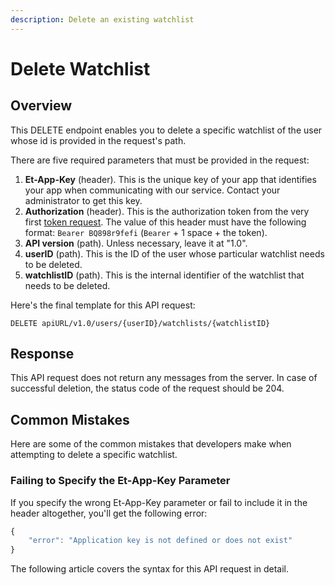 ```yaml
---
description: Delete an existing watchlist
---
```


# Delete Watchlist

## Overview

This DELETE endpoint enables you to delete a specific watchlist of the user whose id is provided in the request's path.

There are five required parameters that must be provided in the request:

1. **Et-App-Key** \(header\). This is the unique key of your app that identifies your app when communicating with our service. Contact your administrator to get this key.
2. **Authorization** \(header\). This is the authorization token from the very first [token request](../../authentication/requesting-tokens/). The value of this header must have the following format: `Bearer BQ898r9fefi` \(`Bearer` + 1 space + the token\).
3. **API version** \(path\). Unless necessary, leave it at "1.0".
4. **userID** \(path\). This is the ID of the user whose particular watchlist needs to be deleted.
5. **watchlistID** \(path\). This is the internal identifier of the watchlist that needs to be deleted.

Here's the final template for this API request:

```text
DELETE apiURL/v1.0/users/{userID}/watchlists/{watchlistID}
```

## Response

This API request does not return any messages from the server. In case of successful deletion, the status code of the request should be 204.

## Common Mistakes

Here are some of the common mistakes that developers make when attempting to delete a specific watchlist.

### Failing to Specify the Et-App-Key Parameter

If you specify the wrong Et-App-Key parameter or fail to include it in the header altogether, you'll get the following error:

```javascript
{
    "error": "Application key is not defined or does not exist"
}
```

The following article covers the syntax for this API request in detail.

